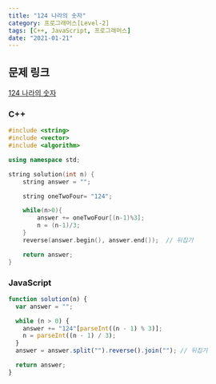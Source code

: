 ```yaml
---
title: "124 나라의 숫자"
category: 프로그래머스[Level-2]
tags: [C++, JavaScript, 프로그래머스]
date: "2021-01-21"
---
```


## 문제 링크

[124 나라의 숫자](https://programmers.co.kr/learn/courses/30/lessons/12899)

### C++

```cpp
#include <string>
#include <vector>
#include <algorithm>

using namespace std;

string solution(int n) {
    string answer = "";

    string oneTwoFour= "124";

    while(n>0){
        answer += oneTwoFour[(n-1)%3];
        n = (n-1)/3;
    }
    reverse(answer.begin(), answer.end());  // 뒤집기

    return answer;
}
```

### JavaScript

```js
function solution(n) {
  var answer = "";

  while (n > 0) {
    answer += "124"[parseInt((n - 1) % 3)];
    n = parseInt((n - 1) / 3);
  }
  answer = answer.split("").reverse().join(""); // 뒤집기

  return answer;
}
```
